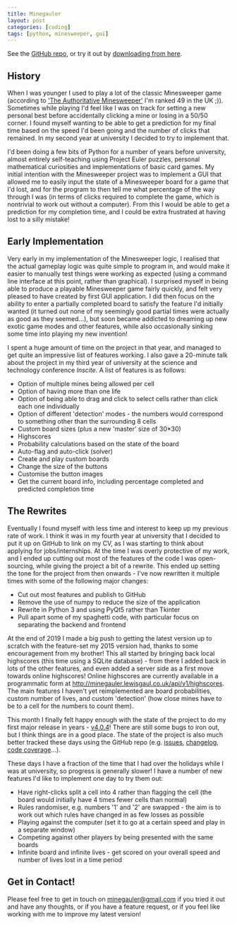 ```yaml
---
title: Minegauler
layout: post
categories: [coding]
tags: [python, minesweeper, gui]
---
```



See the [GitHub repo](https://github.com/LewisGaul/minegauler), or try it out by [downloading from here](https://github.com/LewisGaul/minegauler/releases).


## History

When I was younger I used to play a lot of the classic Minesweeper game (according to ['The Authoritative Minesweeper'](http://www.minesweeper.info/countryranking.html?country=186) I'm ranked 49 in the UK ;)). Sometimes while playing I'd feel like I was on track for setting a new personal best before accidentally clicking a mine or losing in a 50/50 corner. I found myself wanting to be able to get a prediction for my final time based on the speed I'd been going and the number of clicks that remained. In my second year at university I decided to try to implement that.

I'd been doing a few bits of Python for a number of years before university, almost entirely self-teaching using Project Euler puzzles, personal mathematical curiosities and implementations of basic card games. My initial intention with the Minesweeper project was to implement a GUI that allowed me to easily input the state of a Minesweeper board for a game that I'd lost, and for the program to then tell me what percentage of the way through I was (in terms of clicks required to complete the game, which is nontrivial to work out without a computer). From this I would be able to get a prediction for my completion time, and I could be extra frustrated at having lost to a silly mistake!


## Early Implementation

Very early in my implementation of the Minesweeper logic, I realised that the actual gameplay logic was quite simple to program in, and would make it easier to manually test things were working as expected (using a command line interface at this point, rather than graphical). I surprised myself in being able to produce a playable Minesweeper game fairly quickly, and felt very pleased to have created by first GUI application. I did then focus on the ability to enter a partially completed board to satisfy the feature I'd initially wanted (it turned out none of my seemingly good partial times were actually as good as they seemed...), but soon became addicted to dreaming up new exotic game modes and other features, while also occasionally sinking some time into playing my new invention!

I spent a huge amount of time on the project in that year, and managed to get quite an impressive list of features working. I also gave a 20-minute talk about the project in my third year of university at the science and technology conference *Inscite*. A list of features is as follows:
 - Option of multiple mines being allowed per cell
 - Option of having more than one life
 - Option of being able to drag and click to select cells rather than click each one individually
 - Option of different 'detection' modes - the numbers would correspond to something other than the surrounding 8 cells
 - Custom board sizes (plus a new 'master' size of 30*30)
 - Highscores
 - Probability calculations based on the state of the board
 - Auto-flag and auto-click (solver)
 - Create and play custom boards
 - Change the size of the buttons
 - Customise the button images
 - Get the current board info, including percentage completed and predicted completion time


## The Rewrites

Eventually I found myself with less time and interest to keep up my previous rate of work. I think it was in my fourth year at university that I decided to put it up on GitHub to link on my CV, as I was starting to think about applying for jobs/internships. At the time I was overly protective of my work, and I ended up cutting out most of the features of the code I was open-sourcing, while giving the project a bit of a rewrite. This ended up setting the tone for the project from then onwards - I've now rewritten it multiple times with some of the following major changes:
 - Cut out most features and publish to GitHub
 - Remove the use of numpy to reduce the size of the application
 - Rewrite in Python 3 and using PyQt5 rather than Tkinter
 - Pull apart some of my spaghetti code, with particular focus on separating the backend and frontend

At the end of 2019 I made a big push to getting the latest version up to scratch with the feature-set my 2015 version had, thanks to some encouragement from my brother! This all started by bringing back local highscores (this time using a SQLite database) - from there I added back in lots of the other features, and even added a server side as a first move towards online highscores! Online highscores are currently available in a programmatic form at <http://minegauler.lewisgaul.co.uk/api/v1/highscores>. The main features I haven't yet reimplemented are board probabilities, custom number of lives, and custom 'detection' (how close mines have to be to a cell for the numbers to count them).

This month I finally felt happy enough with the state of the project to do my first major release in years - [v4.0.4](https://github.com/LewisGaul/minegauler/releases/tag/v4.0.4)! There are still some bugs to iron out, but I think things are in a good place. The state of the project is also much better tracked these days using the GitHub repo (e.g. [issues](https://github.com/LewisGaul/minegauler/issues), [changelog](https://github.com/LewisGaul/minegauler/blob/master/CHANGELOG.md), [code coverage](https://codecov.io/gh/LewisGaul/minegauler/)...).

These days I have a fraction of the time that I had over the holidays while I was at university, so progress is generally slower! I have a number of new features I'd like to implement one day to try them out:
 - Have right-clicks split a cell into 4 rather than flagging the cell (the board would initially have 4 times fewer cells than normal)
 - Rules randomiser, e.g. numbers '1' and '2' are swapped - the aim is to work out which rules have changed in as few losses as possible
 - Playing against the computer (set it to go at a certain speed and play in a separate window)
 - Competing against other players by being presented with the same boards
 - Infinite board and infinite lives - get scored on your overall speed and number of lives lost in a time period


## Get in Contact!

Please feel free to get in touch on <minegauler@gmail.com> if you tried it out and have any thoughts, or if you have a feature request, or if you feel like working with me to improve my latest version!
